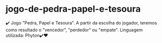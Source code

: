 # jogo-de-pedra-papel-e-tesoura
✔️ Jogo "Pedra, Papel e Tesoura". A partir da escolha do jogador, teremos como resultado o "vencedor", "perdedor" ou "empate". Linguagem utilizada: Phyton✔️❤️
